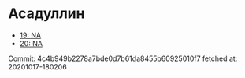 # Асадуллин
- [19: NA](19.md)
- [20: NA](20.md)

Commit: 4c4b949b2278a7bde0d7b61da8455b60925010f7
 fetched at: 20201017-180206
